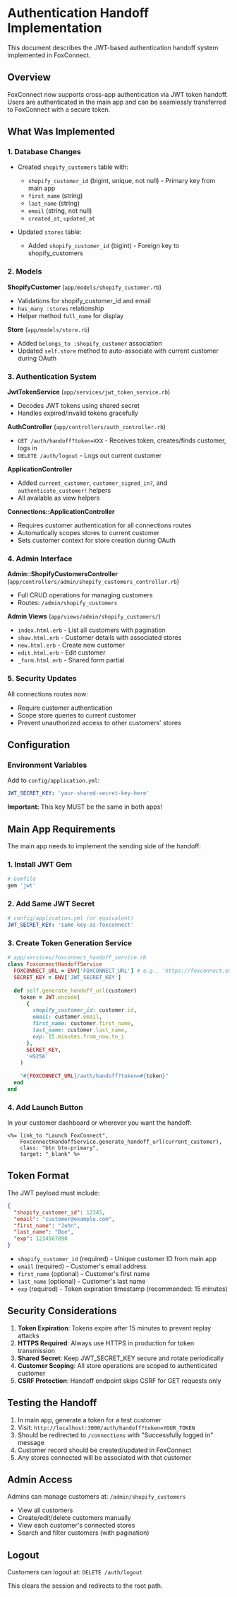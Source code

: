 # Authentication Handoff Implementation

This document describes the JWT-based authentication handoff system implemented in FoxConnect.

## Overview

FoxConnect now supports cross-app authentication via JWT token handoff. Users are authenticated in the main app and can be seamlessly transferred to FoxConnect with a secure token.

## What Was Implemented

### 1. Database Changes

- Created `shopify_customers` table with:
  - `shopify_customer_id` (bigint, unique, not null) - Primary key from main app
  - `first_name` (string)
  - `last_name` (string)
  - `email` (string, not null)
  - `created_at`, `updated_at`

- Updated `stores` table:
  - Added `shopify_customer_id` (bigint) - Foreign key to shopify_customers

### 2. Models

**ShopifyCustomer** (`app/models/shopify_customer.rb`)
- Validations for shopify_customer_id and email
- `has_many :stores` relationship
- Helper method `full_name` for display

**Store** (`app/models/store.rb`)
- Added `belongs_to :shopify_customer` association
- Updated `self.store` method to auto-associate with current customer during OAuth

### 3. Authentication System

**JwtTokenService** (`app/services/jwt_token_service.rb`)
- Decodes JWT tokens using shared secret
- Handles expired/invalid tokens gracefully

**AuthController** (`app/controllers/auth_controller.rb`)
- `GET /auth/handoff?token=XXX` - Receives token, creates/finds customer, logs in
- `DELETE /auth/logout` - Logs out current customer

**ApplicationController**
- Added `current_customer`, `customer_signed_in?`, and `authenticate_customer!` helpers
- All available as view helpers

**Connections::ApplicationController**
- Requires customer authentication for all connections routes
- Automatically scopes stores to current customer
- Sets customer context for store creation during OAuth

### 4. Admin Interface

**Admin::ShopifyCustomersController** (`app/controllers/admin/shopify_customers_controller.rb`)
- Full CRUD operations for managing customers
- Routes: `/admin/shopify_customers`

**Admin Views** (`app/views/admin/shopify_customers/`)
- `index.html.erb` - List all customers with pagination
- `show.html.erb` - Customer details with associated stores
- `new.html.erb` - Create new customer
- `edit.html.erb` - Edit customer
- `_form.html.erb` - Shared form partial

### 5. Security Updates

All connections routes now:
- Require customer authentication
- Scope store queries to current customer
- Prevent unauthorized access to other customers' stores

## Configuration

### Environment Variables

Add to `config/application.yml`:

```yaml
JWT_SECRET_KEY: 'your-shared-secret-key-here'
```

**Important:** This key MUST be the same in both apps!

## Main App Requirements

The main app needs to implement the sending side of the handoff:

### 1. Install JWT Gem

```ruby
# Gemfile
gem 'jwt'
```

### 2. Add Same JWT Secret

```yaml
# config/application.yml (or equivalent)
JWT_SECRET_KEY: 'same-key-as-foxconnect'
```

### 3. Create Token Generation Service

```ruby
# app/services/foxconnect_handoff_service.rb
class FoxconnectHandoffService
  FOXCONNECT_URL = ENV['FOXCONNECT_URL'] # e.g., 'https://foxconnect.example.com'
  SECRET_KEY = ENV['JWT_SECRET_KEY']
  
  def self.generate_handoff_url(customer)
    token = JWT.encode(
      {
        shopify_customer_id: customer.id,
        email: customer.email,
        first_name: customer.first_name,
        last_name: customer.last_name,
        exp: 15.minutes.from_now.to_i
      },
      SECRET_KEY,
      'HS256'
    )
    
    "#{FOXCONNECT_URL}/auth/handoff?token=#{token}"
  end
end
```

### 4. Add Launch Button

In your customer dashboard or wherever you want the handoff:

```erb
<%= link_to "Launch FoxConnect", 
    FoxconnectHandoffService.generate_handoff_url(current_customer),
    class: "btn btn-primary",
    target: "_blank" %>
```

## Token Format

The JWT payload must include:

```json
{
  "shopify_customer_id": 12345,
  "email": "customer@example.com",
  "first_name": "John",
  "last_name": "Doe",
  "exp": 1234567890
}
```

- `shopify_customer_id` (required) - Unique customer ID from main app
- `email` (required) - Customer's email address
- `first_name` (optional) - Customer's first name
- `last_name` (optional) - Customer's last name
- `exp` (required) - Token expiration timestamp (recommended: 15 minutes)

## Security Considerations

1. **Token Expiration**: Tokens expire after 15 minutes to prevent replay attacks
2. **HTTPS Required**: Always use HTTPS in production for token transmission
3. **Shared Secret**: Keep JWT_SECRET_KEY secure and rotate periodically
4. **Customer Scoping**: All store operations are scoped to authenticated customer
5. **CSRF Protection**: Handoff endpoint skips CSRF for GET requests only

## Testing the Handoff

1. In main app, generate a token for a test customer
2. Visit: `http://localhost:3000/auth/handoff?token=YOUR_TOKEN`
3. Should be redirected to `/connections` with "Successfully logged in" message
4. Customer record should be created/updated in FoxConnect
5. Any stores connected will be associated with that customer

## Admin Access

Admins can manage customers at: `/admin/shopify_customers`

- View all customers
- Create/edit/delete customers manually
- View each customer's connected stores
- Search and filter customers (with pagination)

## Logout

Customers can logout at: `DELETE /auth/logout`

This clears the session and redirects to the root path.

